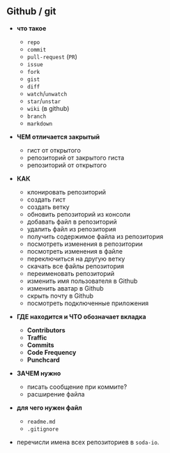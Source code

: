 ## Github / git

 - **что такое**
   - `repo`
   - `commit`
   - `pull-request` (`PR`)
   - `issue`
   - `fork`
   - `gist`
   - `diff`
   - `watch`/`unwatch`
   - `star`/`unstar`
   - `wiki` (в github)
   - `branch`
   - `markdown`
   
 - **ЧЕМ отличается закрытый** 
   - гист от открытого
   - репозиторий от закрытого гиста
   - репозиторий от открытого


 - **КАК**
   - клонировать репозиторий
   - создать гист
   - создать ветку
   - обновить репозиторий из консоли
   - добавать файл в репозиторий
   - удалить файл из репозитория
   - получить содержимое файла из репозитория
   - посмотреть изменения в репозитории
   - посмотреть изменения в файле
   - переключиться на другую ветку
   - скачать все файлы репозитория
   - переименовать репозиторий
   - изменить имя пользователя в Github
   - изменить аватар в Github
   - скрыть почту в Github
   - посмотреть подключенные приложения
  
 - **ГДЕ находится и ЧТО обозначает вкладка**
   - **Contributors**
   - **Traffic**
   - **Commits**
   - **Code Frequency**
   - **Punchcard**

 - **ЗАЧЕМ нужно** 
   - писать сообщение при коммите? 
   - расширение файла

 - **для чего нужен файл**
   - `readme.md`
   - `.gitignore`


 - перечисли имена всех репозиториев в `soda-io`.

